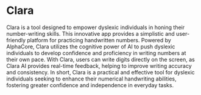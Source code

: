 # Clara

Clara is a tool designed to empower dyslexic individuals in honing their number-writing skills. This innovative app provides a simplistic and user-friendly platform for practicing handwritten numbers. Powered by AlphaCore, Clara utilizes the cognitive power of AI to push dyslexic individuals to develop confidence and proficiency in writing numbers at their own pace. With Clara, users can write digits directly on the screen, as Clara AI provides real-time feedback, helping to improve writing accuracy and consistency. In short, Clara is a practical and effective tool for dyslexic individuals seeking to enhance their numerical handwriting abilities, fostering greater confidence and independence in everyday tasks. 
